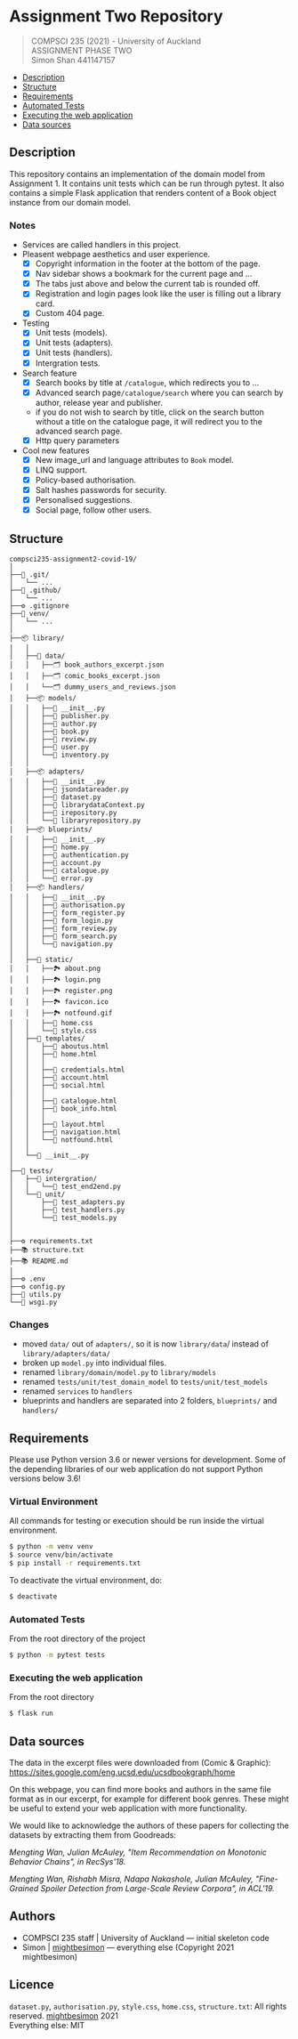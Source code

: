 # Assignment Two Repository

> COMPSCI 235 (2021) - University of Auckland  
> ASSIGNMENT PHASE TWO  
> Simon Shan  441147157

- [Description](#description)
- [Structure](#structure)
- [Requirements](#requirements)
- [Automated Tests](#automated-tests)
- [Executing the web application](#executing-the-web-application)
- [Data sources](#data-sources)

## Description ##

This repository contains an implementation of the domain model from Assignment 1. 
It contains unit tests which can be run through pytest. 
It also contains a simple Flask application that renders content of a Book object instance from our domain model.

### Notes

- Services are called handlers in this project.
- Pleasent webpage aesthetics and user experience.
  - [x] Copyright information in the footer at the bottom of the page.
  - [x] Nav sidebar shows a bookmark for the current page and ...
  - [x] The tabs just above and below the current tab is rounded off.
  - [x] Registration and login pages look like the user is filling out a library card.
  - [x] Custom 404 page.
- Testing
  - [x] Unit tests (models).
  - [x] Unit tests (adapters).
  - [x] Unit tests (handlers).
  - [x] Intergration tests.
- Search feature
  - [x] Search books by title at `/catalogue`, which redirects you to ...
  - [x] Advanced search page`/catalogue/search` where you can search by author, release year and publisher.
  - if you do not wish to search by title, click on the search button without a title on the catalogue page, it will redirect you to the advanced search page.
  - [x] Http query parameters
- Cool new features
  - [x] New image_url and language attributes to `Book` model.
  - [x] LINQ support.
  - [x] Policy-based authorisation.
  - [x] Salt hashes passwords for security.
  - [x] Personalised suggestions.
  - [x] Social page, follow other users.

## Structure ##

```
compsci235-assignment2-covid-19/
│
├──📁 .git/
│   └── ...
├──📁 .github/
│   └── ...
├──⚙️ .gitignore
├──📁 venv/
│   └── ...
│
├──📦 library/
│   │
│   ├──📁 data/
│   │   ├──🗂 book_authors_excerpt.json
│   │   ├──🗂 comic_books_excerpt.json
│   │   └──🗂 dummy_users_and_reviews.json
│   ├──📦 models/
│   │   ├──📄 __init__.py
│   │   ├──📄 publisher.py
│   │   ├──📄 author.py
│   │   ├──📄 book.py
│   │   ├──📄 review.py
│   │   ├──📄 user.py
│   │   └──📄 inventory.py
│   │
│   ├──📦 adapters/
│   │   ├──📄 __init__.py
│   │   ├──📄 jsondatareader.py
│   │   ├──📄 dataset.py
│   │   ├──📄 librarydataContext.py
│   │   ├──📄 irepository.py
│   │   └──📄 libraryrepository.py
│   ├──📦 blueprints/
│   │   ├──📄 __init__.py
│   │   ├──📄 home.py
│   │   ├──📄 authentication.py
│   │   ├──📄 account.py
│   │   ├──📄 catalogue.py
│   │   └──📄 error.py
│   ├──📦 handlers/
│   │   ├──📄 __init__.py
│   │   ├──📄 authorisation.py
│   │   ├──📄 form_register.py
│   │   ├──📄 form_login.py
│   │   ├──📄 form_review.py
│   │   ├──📄 form_search.py
│   │   └──📄 navigation.py
│   │
│   ├──📁 static/
│   │   ├──🏞 about.png
│   │   ├──🏞 login.png
│   │   ├──🏞 register.png
│   │   ├──🏞 favicon.ico
│   │   ├──🏞 notfound.gif
│   │   ├──📄 home.css
│   │   └──📄 style.css
│   ├──📁 templates/
│   │   ├──📄 aboutus.html
│   │   ├──📄 home.html
│   │   │
│   │   ├──📄 credentials.html
│   │   ├──📄 account.html
│   │   ├──📄 social.html
│   │   │
│   │   ├──📄 catalogue.html
│   │   ├──📄 book_info.html
│   │   │
│   │   ├──📄 layout.html
│   │   ├──📄 navigation.html
│   │   └──📄 notfound.html
│   │
│   └──📄 __init__.py
│
├──📁 tests/
│   ├──📁 intergration/
│   │   └──🧪 test_end2end.py
│   └──📁 unit/
│       ├──🧪 test_adapters.py
│       ├──🧪 test_handlers.py
│       └──🧪 test_models.py
│
│
├──⚙️ requirements.txt
├──📚 structure.txt
├──📚 README.md
│
├──⚙️ .env
├──⚙️ config.py
├──📄 utils.py
└──📄 wsgi.py
```

### Changes

- moved `data/` out of `adapters/`, so it is now `library/data`/ instead of `library/adapters/data/`
- broken up `model.py` into individual files.
- renamed `library/domain/model.py` to `library/models`
- renamed `tests/unit/test_domain_model` to `tests/unit/test_models`
- renamed `services` to `handlers`
- blueprints and handlers are separated into 2 folders, `blueprints/` and `handlers/`


## Requirements ##

Please use Python version 3.6 or newer versions for development. Some of the depending libraries of our web application do not support Python versions below 3.6!

### Virtual Environment

All commands for testing or execution should be run inside the virtual environment.

```bash
$ python -m venv venv
$ source venv/bin/activate
$ pip install -r requirements.txt
```

To deactivate the virtual environment, do:

```bash
$ deactivate
```

### Automated Tests

From the root directory of the project
```bash
$ python -m pytest tests
```
### Executing the web application

From the root directory

````bash
$ flask run
````

## Data sources 

The data in the excerpt files were downloaded from (Comic & Graphic):
https://sites.google.com/eng.ucsd.edu/ucsdbookgraph/home

On this webpage, you can find more books and authors in the same file format as in our excerpt, for example for different book genres. 
These might be useful to extend your web application with more functionality.

We would like to acknowledge the authors of these papers for collecting the datasets by extracting them from Goodreads:

*Mengting Wan, Julian McAuley, "Item Recommendation on Monotonic Behavior Chains", in RecSys'18.*

*Mengting Wan, Rishabh Misra, Ndapa Nakashole, Julian McAuley, "Fine-Grained Spoiler Detection from Large-Scale Review Corpora", in ACL'19.*

## Authors ##

- COMPSCI 235 staff | University of Auckland &mdash; initial skeleton code
- Simon | [mightbesimon](github.com/mightbesimon) &mdash; everything else (Copyright 2021 mightbesimon)

## Licence ##
`dataset.py`, `authorisation.py`, `style.css`, `home.css`, `structure.txt`: All rights reserved. [mightbesimon](github.com/mightbesimon) 2021  
Everything else: MIT

